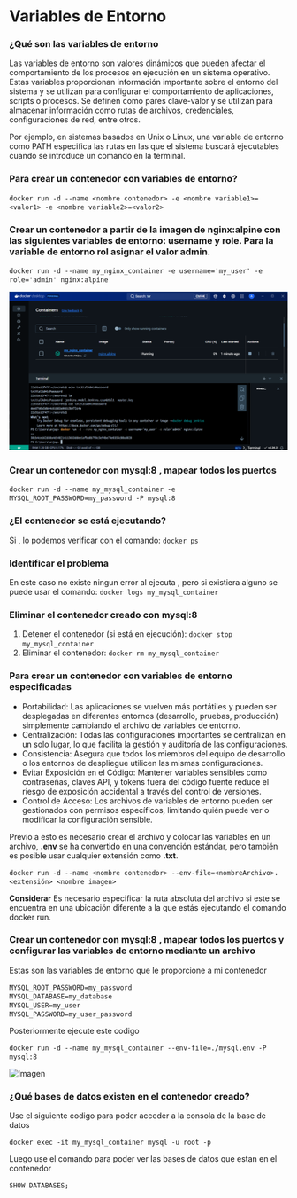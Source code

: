 # Variables de Entorno
### ¿Qué son las variables de entorno
Las variables de entorno son valores dinámicos que pueden afectar el comportamiento de los procesos en ejecución en un sistema operativo. Estas variables proporcionan información importante sobre el entorno del sistema y se utilizan para configurar el comportamiento de aplicaciones, scripts o procesos. Se definen como pares clave-valor y se utilizan para almacenar información como rutas de archivos, credenciales, configuraciones de red, entre otros.

Por ejemplo, en sistemas basados en Unix o Linux, una variable de entorno como PATH especifica las rutas en las que el sistema buscará ejecutables cuando se introduce un comando en la terminal.  

### Para crear un contenedor con variables de entorno?

```
docker run -d --name <nombre contenedor> -e <nombre variable1>=<valor1> -e <nombre variable2>=<valor2>
```

### Crear un contenedor a partir de la imagen de nginx:alpine con las siguientes variables de entorno: username y role. Para la variable de entorno rol asignar el valor admin.

```
docker run -d --name my_nginx_container -e username='my_user' -e role='admin' nginx:alpine
```

![Imagen](img/nginx.png)

### Crear un contenedor con mysql:8 , mapear todos los puertos
```
docker run -d --name my_mysql_container -e MYSQL_ROOT_PASSWORD=my_password -P mysql:8
```

### ¿El contenedor se está ejecutando?
Si , lo podemos verificar con el comando: ```docker ps```

### Identificar el problema
En este caso no existe ningun error al ejecuta , pero si existiera alguno se puede usar el comando: ```docker logs my_mysql_container```

### Eliminar el contenedor creado con mysql:8 
1. Detener el contenedor (si está en ejecución):
```docker stop my_mysql_container```
2. Eliminar el contenedor:
```docker rm my_mysql_container```

### Para crear un contenedor con variables de entorno especificadas
- Portabilidad: Las aplicaciones se vuelven más portátiles y pueden ser desplegadas en diferentes entornos (desarrollo, pruebas, producción) simplemente cambiando el archivo de variables de entorno.
- Centralización: Todas las configuraciones importantes se centralizan en un solo lugar, lo que facilita la gestión y auditoría de las configuraciones.
- Consistencia: Asegura que todos los miembros del equipo de desarrollo o los entornos de despliegue utilicen las mismas configuraciones.
- Evitar Exposición en el Código: Mantener variables sensibles como contraseñas, claves API, y tokens fuera del código fuente reduce el riesgo de exposición accidental a través del control de versiones.
- Control de Acceso: Los archivos de variables de entorno pueden ser gestionados con permisos específicos, limitando quién puede ver o modificar la configuración sensible.

Previo a esto es necesario crear el archivo y colocar las variables en un archivo, **.env** se ha convertido en una convención estándar, pero también es posible usar cualquier extensión como **.txt**.
```
docker run -d --name <nombre contenedor> --env-file=<nombreArchivo>.<extensión> <nombre imagen>
```
**Considerar**
Es necesario especificar la ruta absoluta del archivo si este se encuentra en una ubicación diferente a la que estás ejecutando el comando docker run.

### Crear un contenedor con mysql:8 , mapear todos los puertos y configurar las variables de entorno mediante un archivo
Estas son las variables de entorno que le proporcione a mi contenedor
```
MYSQL_ROOT_PASSWORD=my_password
MYSQL_DATABASE=my_database
MYSQL_USER=my_user
MYSQL_PASSWORD=my_user_password
```
Posteriormente ejecute este codigo
```
docker run -d --name my_mysql_container --env-file=./mysql.env -P mysql:8
```

![Imagen](img/variablesEntornoMySQL.png)

### ¿Qué bases de datos existen en el contenedor creado?
Use el siguiente codigo para poder acceder a la consola de la base de datos
```
docker exec -it my_mysql_container mysql -u root -p
```
Luego use el comando para poder ver las bases de datos que estan en el contenedor
```
SHOW DATABASES;
```
